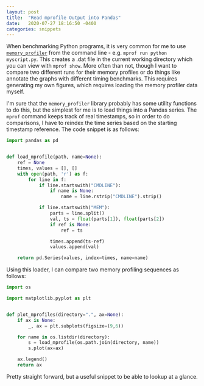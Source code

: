 ```yaml
---
layout: post
title:  "Read mprofile Output into Pandas"
date:   2020-07-27 18:16:50 -0400
categories: snippets
---
```


When benchmarking Python programs, it is very common for me to use [`memory_profiler`](https://pypi.org/project/memory-profiler/) from the command line - e.g. `mprof run python myscript.py`. This creates a .dat file in the current working directory which you can view with `mprof show`. More often than not, though I want to compare two different runs for their memory profiles or do things like annotate the graphs with different timing benchmarks. This requires generating my own figures, which requires loading the memory profiler data myself.

I'm sure that the `memory_profiler` library probably has some utility functions to do this, but the simplest for me is to load things into a Pandas series. The `mprof` command keeps track of real timestamps, so in order to do comparisons, I have to reindex the time series based on the starting timestamp reference. The code snippet is as follows:


```python
import pandas as pd


def load_mprofile(path, name=None):
    ref = None
    times, values = [], []
    with open(path, 'r') as f:
        for line in f:
            if line.startswith("CMDLINE"):
                if name is None:
                    name = line.rstrip("CMDLINE").strip()

            if line.startswith("MEM"):
                parts = line.split()
                val, ts = float(parts[1]), float(parts[2])
                if ref is None:
                    ref = ts

                times.append(ts-ref)
                values.append(val)

    return pd.Series(values, index=times, name=name)
```

Using this loader, I can compare two memory profiling sequences as follows:

```python
import os

import matplotlib.pyplot as plt


def plot_mprofiles(directory=".", ax=None):
    if ax is None:
        _, ax = plt.subplots(figsize=(9,6))

    for name in os.listdir(directory):
        s = load_mprofile(os.path.join(directory, name))
        s.plot(ax=ax)

    ax.legend()
    return ax
```

Pretty straight forward, but a useful snippet to be able to lookup at a glance.